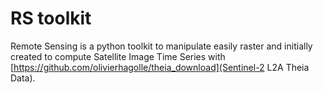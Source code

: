 # RS toolkit
Remote Sensing is a python toolkit to manipulate easily raster and initially created to compute Satellite Image Time Series with [https://github.com/olivierhagolle/theia_download](Sentinel-2 L2A Theia Data).
